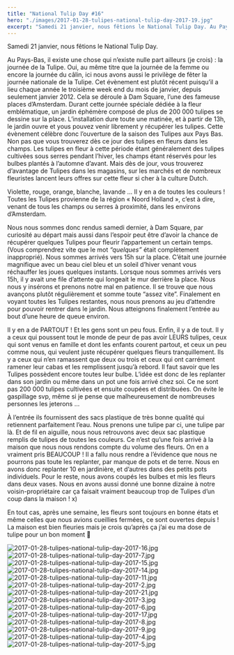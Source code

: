 ```yaml
---
title: "National Tulip Day #16"
hero: "./images/2017-01-28-tulipes-national-tulip-day-2017-19.jpg"
excerpt: "Samedi 21 janvier, nous fêtions le National Tulip Day. Au Pays-Bas, il existe une chose qui n’existe nulle part ailleurs (je crois) : la journée de la Tulipe. Oui, au même titre que la journée de la femme ou encore la journée du câlin, ici nous avons aussi le privilège de fêter la journée nationale de"
---
```

Samedi 21 janvier, nous fêtions le National Tulip Day.

Au Pays-Bas, il existe une chose qui n’existe nulle part ailleurs (je crois) : la journée de la Tulipe. Oui, au même titre que la journée de la femme ou encore la journée du câlin, ici nous avons aussi le privilège de fêter la journée nationale de la Tulipe. Cet évènement est plutôt récent puisqu’il a lieu chaque année le troisième week end du mois de janvier, depuis seulement janvier 2012. Cela se déroule à Dam Square, l’une des fameuse places d’Amsterdam. Durant cette journée spéciale dédiée à la fleur emblématique, un jardin éphémère composé de plus de 200 000 tulipes se dessine sur la place. L’installation dure toute une matinée, et à partir de 13h, le jardin ouvre et yous pouvez venir librement y récupérer les tulipes. Cette évènement célèbre donc l’ouverture de la saison des Tulipes aux Pays Bas. Non pas que vous trouverez dès ce jour des tulipes en fleurs dans les champs. Les tulipes en fleur à cette période étant généralement des tulipes cultivées sous serres pendant l’hiver, les champs étant réservés pour les bulbes plantés à l’automne d’avant. Mais dès de jour, vous trouverez d’avantage de Tulipes dans les magasins, sur les marchés et de nombreux fleuristes lancent leurs offres sur cette fleur si cher à la culture Dutch.

Violette, rouge, orange, blanche, lavande ... Il y en a de toutes les couleurs ! Toutes les Tulipes provienne de la région « Noord Holland », c’est à dire, venant de tous les champs ou serres à proximité, dans les environs d’Amsterdam.

Nous nous sommes donc rendus samedi dernier, à Dam Square, par curiosité au départ mais aussi dans l’espoir peut être d’avoir la chance de récupérer quelques Tulipes pour fleurir l’appartement un certain temps. (Vous comprendrez vite que le mot _“quelques”_ était complètement inapproprié).
Nous sommes arrivés vers 15h sur la place. C’était une journée magnifique avec un beau ciel bleu et un soleil d’hiver venant vous réchauffer les joues quelques instants.
Lorsque nous sommes arrivés vers 15h, il y avait une file d’attente qui longeait le mur derrière la place. Nous nous y insérons et prenons notre mal en patience. Il se trouve que nous avançons plutôt régulièrement et somme toute “assez vite”. Finalement en voyant toutes les Tulipes restantes, nous nous prenons au jeu d’attendre pour pouvoir rentrer dans le jardin. Nous atteignons finalement l’entrée au bout d’une heure de queue environ.

Il y en a de PARTOUT ! Et les gens sont un peu fous. Enfin, il y a de tout. Il y a ceux qui poussent tout le monde de peur de pas avoir LEURS tulipes, ceux qui sont venus en famille et dont les enfants courent partout, et ceux un peu comme nous, qui veulent juste récupérer quelques fleurs tranquillement. Ils y a ceux qui n’en ramassent que deux ou trois et ceux qui ont carrément ramener leur cabas et les remplissent jusqu’à rebord.
Il faut savoir que les Tulipes possèdent encore toutes leur bulbe. L’idée est donc de les replanter dans son jardin ou même dans un pot une fois arrivé chez soi. Ce ne sont pas 200 000 tulipes cultivées et ensuite coupées et distribuées. On évite le gaspillage svp, même si je pense que malheureusement de nombreuses personnes les jeterons ...

À l’entrée ils fournissent des sacs plastique de très bonne qualité qui retiennent parfaitement l’eau. Nous prenons une tulipe par ci, une tulipe par là. Et de fil en aiguille, nous nous retrouvons avec deux sac plastique remplis de tulipes de toutes les couleurs.
Ce n’est qu’une fois arrivé à la maison que nous nous rendons compte du volume des fleurs. On en a vraiment pris BEAUCOUP ! Il a fallu nous rendre a l’évidence que nous ne pourrons pas toute les replanter, par manque de pots et de terre. Nous en avons donc replanter 10 en jardinière, et d’autres dans des petits pots individuels. Pour le reste, nous avons coupés les bulbes et mis les fleurs dans deux vases. Nous en avons aussi donné une bonne dizaine à notre voisin-propriétaire car ça faisait vraiment beaucoup trop de Tulipes d’un coup dans la maison ! x)

En tout cas, après une semaine, les fleurs sont toujours en bonne états et même celles que nous avions cueillies fermées, ce sont ouvertes depuis ! La maison est bien fleuries mais je crois qu’après ça j’ai eu ma dose de tulipe pour un bon moment 🙂

<div class="gallery">
<img alt="2017-01-28-tulipes-national-tulip-day-2017-16.jpg" src="./images/2017-01-28-tulipes-national-tulip-day-2017-16.jpg">
<img alt="2017-01-28-tulipes-national-tulip-day-2017-7.jpg" src="./images/2017-01-28-tulipes-national-tulip-day-2017-7.jpg">
<img alt="2017-01-28-tulipes-national-tulip-day-2017-15.jpg" src="./images/2017-01-28-tulipes-national-tulip-day-2017-15.jpg">
<img alt="2017-01-28-tulipes-national-tulip-day-2017-14.jpg" src="./images/2017-01-28-tulipes-national-tulip-day-2017-14.jpg">
<img alt="2017-01-28-tulipes-national-tulip-day-2017-11.jpg" src="./images/2017-01-28-tulipes-national-tulip-day-2017-11.jpg">
<img alt="2017-01-28-tulipes-national-tulip-day-2017-2.jpg" src="./images/2017-01-28-tulipes-national-tulip-day-2017-2.jpg">
<img alt="2017-01-28-tulipes-national-tulip-day-2017-21.jpg" src="./images/2017-01-28-tulipes-national-tulip-day-2017-21.jpg">
<img alt="2017-01-28-tulipes-national-tulip-day-2017-3.jpg" src="./images/2017-01-28-tulipes-national-tulip-day-2017-3.jpg">
<img alt="2017-01-28-tulipes-national-tulip-day-2017-6.jpg" src="./images/2017-01-28-tulipes-national-tulip-day-2017-6.jpg">
<img alt="2017-01-28-tulipes-national-tulip-day-2017-17.jpg" src="./images/2017-01-28-tulipes-national-tulip-day-2017-17.jpg">
<img alt="2017-01-28-tulipes-national-tulip-day-2017-8.jpg" src="./images/2017-01-28-tulipes-national-tulip-day-2017-8.jpg">
<img alt="2017-01-28-tulipes-national-tulip-day-2017-9.jpg" src="./images/2017-01-28-tulipes-national-tulip-day-2017-9.jpg">
</div>

<img alt="2017-01-28-tulipes-national-tulip-day-2017-4.jpg" src="./images/2017-01-28-tulipes-national-tulip-day-2017-4.jpg">

<img alt="2017-01-28-tulipes-national-tulip-day-2017-5.jpg" src="./images/2017-01-28-tulipes-national-tulip-day-2017-5.jpg">
